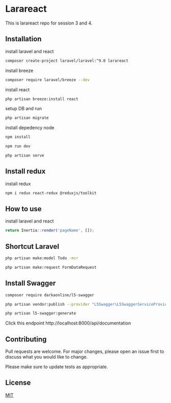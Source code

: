 # Larareact

This is larareact repo for session 3 and 4.

## Installation

install laravel and react

```bash
composer create-project laravel/laravel:^9.0 larareact
```

install breeze

```bash
composer require laravel/breeze --dev
```

install react

```bash
php artisan breeze:install react
```

setup DB and run 

```bash
php artisan migrate
```

install depedency node

```bash
npm install
```

```bash
npm run dev
```

```bash
php artisan serve
```

## Install redux

install redux

```bash
npm i redux react-redux @reduxjs/toolkit
```

## How to use

install laravel and react

```javascript
return Inertia::render('pageName', []);
```

## Shortcut Laravel

```bash
php artisan make:model Todo -mcr
```

```bash
php artisan make:request FormDataRequest
```

## Install Swagger

```bash
composer require darkaonline/l5-swagger
```

```bash
php artisan vendor:publish --provider "L5Swagger\L5SwaggerServiceProvider"
```

```bash
php artisan l5-swagger:generate
```

Click this endpoint http://localhost:8000/api/documentation 

## Contributing

Pull requests are welcome. For major changes, please open an issue first
to discuss what you would like to change.

Please make sure to update tests as appropriate.

## License

[MIT](https://choosealicense.com/licenses/mit/)